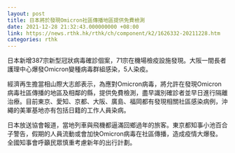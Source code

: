 ```yaml
---
layout: post
title: 日本將於發現Omicron社區傳播地區提供免費檢測
date: 2021-12-28 21:32:43.000000000 +08:00
link: https://news.rthk.hk/rthk/ch/component/k2/1626332-20211228.htm
categories: rthk
---
```


日本新增387宗新型冠狀病毒確診個案，71宗在機場檢疫設施發現。大阪一間長者護理中心爆發Omicron變種病毒群組感染，5人染疫。

經濟再生擔當相山際大志郎表示，為應對Omicron病毒，將允許在發現Omicron病毒社區傳播的地區及相鄰的縣，提供免費檢測，盡早識別確診者並早日進行隔離治療。目前東京、愛知、京都、大阪、廣島、福岡都有發現相關社區感染病例，沖繩的美軍基地亦有包括日籍的工作人員染病。

日本放送協會報道，當地列車與飛機都逼滿回鄉過年的旅客。東京都知事小池百合子警告，假期的人員流動或會加快Omicron病毒在社區傳播，造成疫情大爆發。全國知事會呼籲民眾慎重考慮新年的出行計劃。
